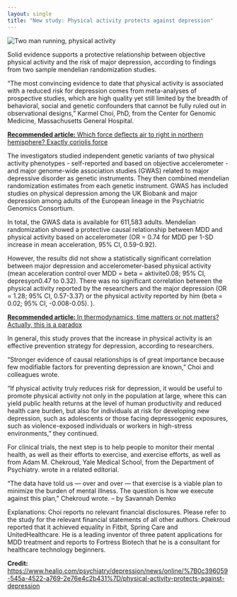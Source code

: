 ```yaml
---
layout: single
title: "New study: Physical activity protects against depression"
---
```

![Two man running, physical activity](https://images.unsplash.com/photo-1513593771513-7b58b6c4af38?ixlib=rb-1.2.1&ixid=eyJhcHBfaWQiOjEyMDd9&auto=format&fit=crop&w=1489&q=80)

Solid evidence supports a protective relationship between objective physical activity and the risk of major depression, according to findings from two sample mendelian randomization studies.

“The most convincing evidence to date that physical activity is associated with a reduced risk for depression comes from meta-analyses of prospective studies, which are high quality yet still limited by the breadth of behavioral, social and genetic confounders that cannot be fully ruled out in observational designs,” Karmel Choi, PhD, from the Center for Genomic Medicine, Massachusetts General Hospital.

<p class="notice--info"><a href="https://nitro.ekofi.science/coriolis-force/"><strong>Recommended article: </strong>Which force deflects air to right in northern hemisphere? Exactly coriolis force</a></p>

The investigators studied independent genetic variants of two physical activity phenotypes - self-reported and based on objective accelerometer - and major genome-wide association studies (GWAS) related to major depressive disorder as genetic instruments. They then combined mendelian randomization estimates from each genetic instrument. GWAS has included studies on physical depression among the UK Biobank and major depression among adults of the European lineage in the Psychiatric Genomics Consortium.

<script async src="//pagead2.googlesyndication.com/pagead/js/adsbygoogle.js"></script>
<ins class="adsbygoogle"
     style="display:block; text-align:center;"
     data-ad-layout="in-article"
     data-ad-format="fluid"
     data-ad-client="ca-pub-7868661326160958"
     data-ad-slot="3072558811"></ins>
<script>
     (adsbygoogle = window.adsbygoogle || []).push({});
</script>

In total, the GWAS data is available for 611,583 adults. Mendelian randomization showed a protective causal relationship between MDD and physical activity based on accelerometer (OR = 0.74 for MDD per 1-SD increase in mean acceleration, 95% CI, 0.59-0.92).

However, the results did not show a statistically significant correlation between major depression and accelerometer-based physical activity (mean acceleration control over MDD = beta = aktivite0.08; 95% CI, depresyon0.47 to 0.32). There was no significant correlation between the physical activity reported by the researchers and the major depression (OR = 1.28; 95% CI, 0.57-3.37) or the physical activity reported by him (beta = 0.02; 95% CI, -0.008-0.05). ).

<p class="notice--info"><a href="https://nitro.ekofi.science/loschmidt-s-paradox/"><strong>Recommended article: </strong>In thermodynamics, time matters or not matters? Actually, this is a paradox</a></p>

In general, this study proves that the increase in physical activity is an effective prevention strategy for depression, according to researchers.

“Stronger evidence of causal relationships is of great importance because few modifiable factors for preventing depression are known,” Choi and colleagues wrote.

“If physical activity truly reduces risk for depression, it would be useful to promote physical activity not only in the population at large, where this can yield public health returns at the level of human productivity and reduced health care burden, but also for individuals at risk for developing new depression, such as adolescents or those facing depressogenic exposures, such as violence-exposed individuals or workers in high-stress environments,” they continued.

<script async src="//pagead2.googlesyndication.com/pagead/js/adsbygoogle.js"></script>
<ins class="adsbygoogle"
     style="display:block; text-align:center;"
     data-ad-layout="in-article"
     data-ad-format="fluid"
     data-ad-client="ca-pub-7868661326160958"
     data-ad-slot="3072558811"></ins>
<script>
     (adsbygoogle = window.adsbygoogle || []).push({});
</script>

For clinical trials, the next step is to help people to monitor their mental health, as well as their efforts to exercise, and exercise efforts, as well as from Adam M. Chekroud, Yale Medical School, from the Department of Psychiatry. wrote in a related editorial.

“The data have told us — over and over — that exercise is a viable plan to minimize the burden of mental illness. The question is how we execute against this plan,” Chekroud wrote. – by Savannah Demko

Explanations: Choi reports no relevant financial disclosures. Please refer to the study for the relevant financial statements of all other authors. Chekroud reported that it achieved equality in Fitbit, Spring Care and UnitedHealthcare. He is a leading inventor of three patent applications for MDD treatment and reports to Fortress Biotech that he is a consultant for healthcare technology beginners.

<p class="notice--info"><strong>Credit: </strong><a href="https://www.healio.com/psychiatry/depression/news/online/%7B0c396059-545a-4522-a769-2e76e4c2b431%7D/physical-activity-protects-against-depression">https://www.healio.com/psychiatry/depression/news/online/%7B0c396059-545a-4522-a769-2e76e4c2b431%7D/physical-activity-protects-against-depression</a></p>
